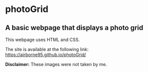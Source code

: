# photoGrid

## A basic webpage that displays a photo grid

This webpage uses HTML and CSS.


The site is available at the following link:
https://airborne95.github.io/photoGrid/

**Disclaimer:** These images were not taken by me.
